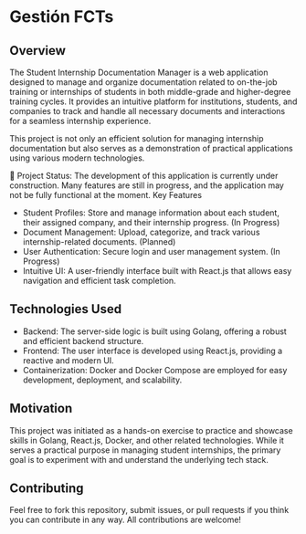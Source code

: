 # Gestión FCTs
## Overview

The Student Internship Documentation Manager is a web application designed to manage and organize documentation related to on-the-job training or internships of students in both middle-grade and higher-degree training cycles. It provides an intuitive platform for institutions, students, and companies to track and handle all necessary documents and interactions for a seamless internship experience.

This project is not only an efficient solution for managing internship documentation but also serves as a demonstration of practical applications using various modern technologies.

🚧 Project Status: The development of this application is currently under construction. Many features are still in progress, and the application may not be fully functional at the moment.
Key Features

- Student Profiles: Store and manage information about each student, their assigned company, and their internship progress. (In Progress)
- Document Management: Upload, categorize, and track various internship-related documents. (Planned)
- User Authentication: Secure login and user management system. (In Progress)
- Intuitive UI: A user-friendly interface built with React.js that allows easy navigation and efficient task completion.

## Technologies Used

- Backend: The server-side logic is built using Golang, offering a robust and efficient backend structure.
- Frontend: The user interface is developed using React.js, providing a reactive and modern UI.
- Containerization: Docker and Docker Compose are employed for easy development, deployment, and scalability.

## Motivation

This project was initiated as a hands-on exercise to practice and showcase skills in Golang, React.js, Docker, and other related technologies. While it serves a practical purpose in managing student internships, the primary goal is to experiment with and understand the underlying tech stack.

## Contributing

Feel free to fork this repository, submit issues, or pull requests if you think you can contribute in any way. All contributions are welcome!
